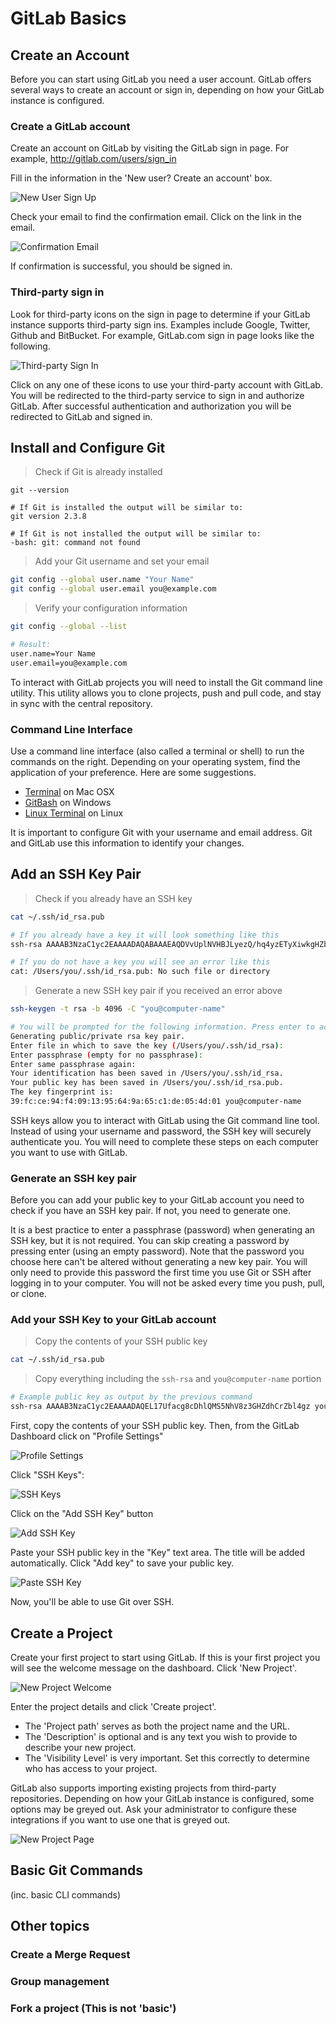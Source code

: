 # GitLab Basics

## Create an Account

Before you can start using GitLab you need a user account. GitLab offers several
ways to create an account or sign in, depending on how your GitLab instance is
configured.

### Create a GitLab account

Create an account on GitLab by visiting the GitLab sign in page. For example,
http://gitlab.com/users/sign_in

Fill in the information in the 'New user? Create an account' box.

![New User Sign Up](create-an-account/new_user_sign_up.png)

Check your email to find the confirmation email. Click on the link in the email.

![Confirmation Email](create-an-account/confirmation_email.png)

If confirmation is successful, you should be signed in.

### Third-party sign in

Look for third-party icons on the sign in page to determine if your GitLab
instance supports third-party sign ins. Examples include Google, Twitter,
Github and BitBucket. For example, GitLab.com sign in page looks like the following.

![Third-party Sign In](create-an-account/sign_in.png)

Click on any one of these icons to use your third-party account with GitLab.
You will be redirected to the third-party service to sign in and authorize
GitLab. After successful authentication and authorization you will be redirected
to GitLab and signed in.

## Install and Configure Git

> Check if Git is already installed

```shell
git --version

# If Git is installed the output will be similar to:
git version 2.3.8

# If Git is not installed the output will be similar to:
-bash: git: command not found
```

> Add your Git username and set your email

```bash
git config --global user.name "Your Name"
git config --global user.email you@example.com
```

> Verify your configuration information

```bash
git config --global --list

# Result:
user.name=Your Name
user.email=you@example.com
```

To interact with GitLab projects you will need to install the Git command
line utility. This utility allows you to clone projects, push and pull code, and
stay in sync with the central repository.

### Command Line Interface

Use a command line interface (also called a terminal or shell) to run the commands
on the right. Depending on your operating system, find the application of your preference.
Here are some suggestions.

- [Terminal](http://blog.teamtreehouse.com/introduction-to-the-mac-os-x-command-line) on Mac OSX
- [GitBash](https://msysgit.github.io) on Windows
- [Linux Terminal](http://www.howtogeek.com/140679/beginner-geek-how-to-start-using-the-linux-terminal/) on Linux

<aside class="notice">It is important to configure Git with your username and
email address. Git and GitLab use this information to identify your changes.</aside>

## Add an SSH Key Pair

> Check if you already have an SSH key

```bash
cat ~/.ssh/id_rsa.pub

# If you already have a key it will look something like this
ssh-rsa AAAAB3NzaC1yc2EAAAADAQABAAAEAQDVvUplNVHBJLyezQ/hq4yzETyXiwkgHZbet9q8ftp+TcputKd7V1NCOuHGjfIPWF1 you@computer-name

# If you do not have a key you will see an error like this
cat: /Users/you/.ssh/id_rsa.pub: No such file or directory
```

> Generate a new SSH key pair if you received an error above

```bash
ssh-keygen -t rsa -b 4096 -C "you@computer-name"

# You will be prompted for the following information. Press enter to accept the defaults. Defaults appear in parentheses.
Generating public/private rsa key pair.
Enter file in which to save the key (/Users/you/.ssh/id_rsa):
Enter passphrase (empty for no passphrase):
Enter same passphrase again:
Your identification has been saved in /Users/you/.ssh/id_rsa.
Your public key has been saved in /Users/you/.ssh/id_rsa.pub.
The key fingerprint is:
39:fc:ce:94:f4:09:13:95:64:9a:65:c1:de:05:4d:01 you@computer-name
```

SSH keys allow you to interact with GitLab using the Git command line
tool. Instead of using your username and password, the SSH key will securely
authenticate you. You will need to complete these steps on each computer
you want to use with GitLab.

### Generate an SSH key pair

Before you can add your public key to your GitLab account you need to check if
you have an SSH key pair. If not, you need to generate one.

<aside class="notice">It is a best practice to enter a passphrase (password) when
generating an SSH key, but it is not required. You can skip creating a password
by pressing enter (using an empty password). Note that the password you choose
here can't be altered without generating a new key pair. You will only need to
provide this password the first time you use Git or SSH after logging in
to your computer. You will not be asked every time you push, pull, or clone.</aside>

### Add your SSH Key to your GitLab account

> Copy the contents of your SSH public key

```bash
cat ~/.ssh/id_rsa.pub
```

> Copy everything including the `ssh-rsa` and `you@computer-name` portion

```bash
# Example public key as output by the previous command
ssh-rsa AAAAB3NzaC1yc2EAAAADAQEL17Ufacg8cDhlQMS5NhV8z3GHZdhCrZbl4gz you@example.com
```

First, copy the contents of your SSH public key. Then, from the GitLab Dashboard
click on "Profile Settings"

![Profile Settings](gitlab-basics/profile_settings_menu.png)

Click "SSH Keys":

![SSH Keys](gitlab-basics/ssh_keys_profile_menu.png)

Click on the "Add SSH Key" button

![Add SSH Key](gitlab-basics/add_ssh_key_button.png)

Paste your SSH public key in the "Key" text area. The title will be added automatically.
Click "Add key" to save your public key.

![Paste SSH Key](gitlab-basics/add_ssh_key.png)

Now, you'll be able to use Git over SSH.

## Create a Project

Create your first project to start using GitLab. If this is your first project
you will see the welcome message on the dashboard. Click 'New Project'.

![New Project Welcome](gitlab-basics/welcome_new_project.png)

Enter the project details and click 'Create project'.

- The 'Project path' serves as both the project name
and the URL.
- The 'Description' is optional and is any text you wish to provide
to describe your new project.
- The 'Visibility Level' is very important. Set this correctly to determine
who has access to your project.

GitLab also supports importing existing projects from third-party repositories.
Depending on how your GitLab instance is configured, some options may be greyed
out. Ask your administrator to configure these integrations if you want
to use one that is greyed out.

![New Project Page](gitlab-basics/new_project_page.png)

## Basic Git Commands

(inc. basic CLI commands)

## Other topics

### Create a Merge Request

### Group management

### Fork a project (This is not 'basic')
